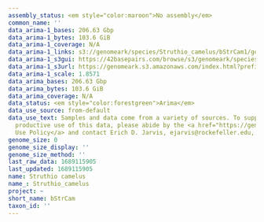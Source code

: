 ```yaml
---
assembly_status: <em style="color:maroon">No assembly</em>
common_name: ''
data_arima-1_bases: 206.63 Gbp
data_arima-1_bytes: 103.6 GiB
data_arima-1_coverage: N/A
data_arima-1_links: s3://genomeark/species/Struthio_camelus/bStrCam1/genomic_data/arima/<br>
data_arima-1_s3gui: https://42basepairs.com/browse/s3/genomeark/species/Struthio_camelus/bStrCam1/genomic_data/arima/
data_arima-1_s3url: https://genomeark.s3.amazonaws.com/index.html?prefix=species/Struthio_camelus/bStrCam1/genomic_data/arima/
data_arima-1_scale: 1.8571
data_arima_bases: 206.63 Gbp
data_arima_bytes: 103.6 GiB
data_arima_coverage: N/A
data_status: <em style="color:forestgreen">Arima</em>
data_use_source: from-default
data_use_text: Samples and data come from a variety of sources. To support fair and
  productive use of this data, please abide by the <a href="https://genome10k.soe.ucsc.edu/data-use-policies/">Data
  Use Policy</a> and contact Erich D. Jarvis, ejarvis@rockefeller.edu, with any questions.
genome_size: 0
genome_size_display: ''
genome_size_method: ''
last_raw_data: 1689115905
last_updated: 1689115905
name: Struthio camelus
name_: Struthio_camelus
project: ~
short_name: bStrCam
taxon_id: ''
---
```

